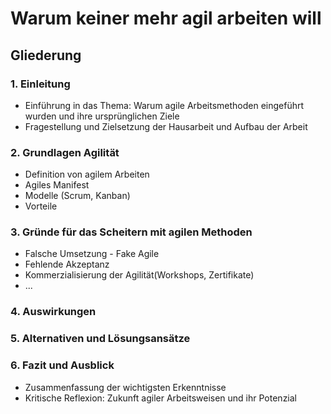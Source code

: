# Warum keiner mehr agil arbeiten will

## Gliederung

### 1. Einleitung

- Einführung in das Thema: Warum agile Arbeitsmethoden eingeführt wurden und ihre ursprünglichen Ziele
- Fragestellung und Zielsetzung der Hausarbeit und Aufbau der Arbeit

### 2. Grundlagen Agilität

- Definition von agilem Arbeiten
- Agiles Manifest
- Modelle (Scrum, Kanban)
- Vorteile


### 3. Gründe für das Scheitern mit agilen Methoden
- Falsche Umsetzung - Fake Agile
- Fehlende Akzeptanz
- Kommerzialisierung der Agilität(Workshops, Zertifikate)
- ...

### 4. Auswirkungen



### 5. Alternativen und Lösungsansätze



### 6. Fazit und Ausblick

- Zusammenfassung der wichtigsten Erkenntnisse
- Kritische Reflexion: Zukunft agiler Arbeitsweisen und ihr Potenzial
